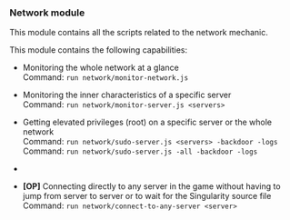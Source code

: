 ### Network module

This module contains all the scripts related to the network mechanic.

This module contains the following capabilities:

* Monitoring the whole network at a glance  
  Command: `run network/monitor-network.js`


* Monitoring the inner characteristics of a specific server  
  Command: `run network/monitor-server.js <servers>`


* Getting elevated privileges (root) on a specific server or the whole network      
  Command: `run network/sudo-server.js <servers> -backdoor -logs`
  Command: `run network/sudo-server.js -all -backdoor -logs`
* 

* **[OP]** Connecting directly to any server in the game without having to jump from server to server or to wait for the
  Singularity source file  
  Command: `run network/connect-to-any-server <server>`